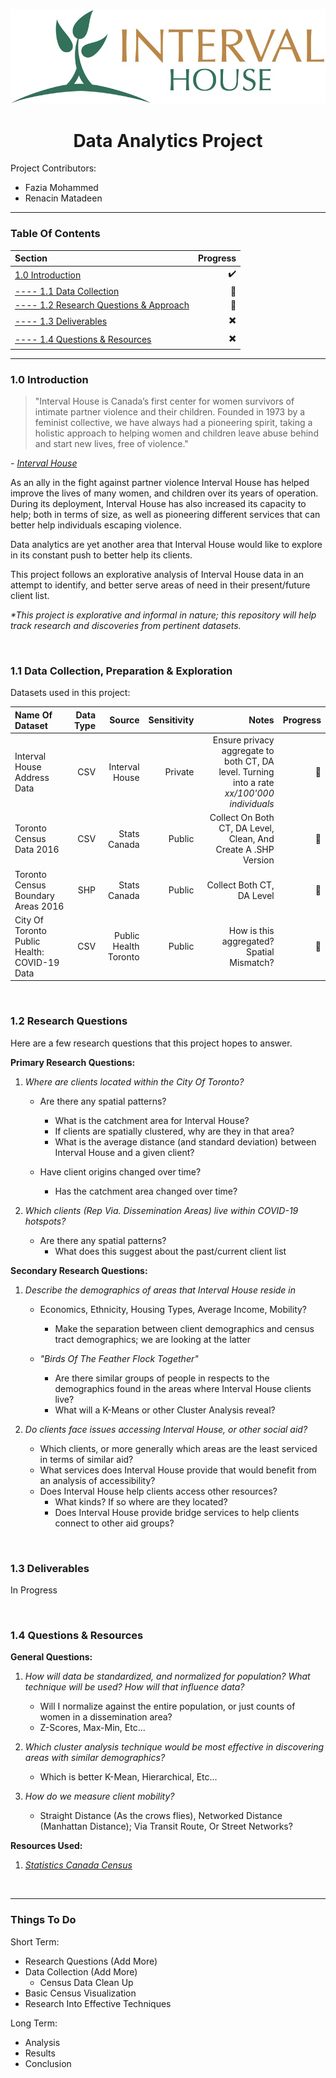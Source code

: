 ![LOGO](https://github.com/renacin/IntervalHouse_DataAnalytics/blob/main/Documents/Images/IH_Logo.png "Interval House Toronto Logo")
<h1 align="center">Data Analytics Project</h1>

Project Contributors:
+ Fazia Mohammed
+ Renacin Matadeen




- - - -
### Table Of Contents ###
Section  | Progress
| :--- | ---:
[1.0 Introduction](https://github.com/renacin/IntervalHouse_DataAnalytics#introduction)  | :heavy_check_mark:
[---- 1.1 Data Collection](https://github.com/renacin/IntervalHouse_DataAnalytics#data-collection--exploration)  | :construction_worker:
[---- 1.2 Research Questions & Approach](https://github.com/renacin/IntervalHouse_DataAnalytics#research-questions)  | :construction_worker:
[---- 1.3 Deliverables](https://github.com/renacin/IntervalHouse_DataAnalytics#structure--deliverables)  | :heavy_multiplication_x:
[---- 1.4 Questions & Resources](https://github.com/renacin/IntervalHouse_DataAnalytics#resources)  | :heavy_multiplication_x:




- - - -
### 1.0 Introduction ###

>"Interval House is Canada’s first center for women survivors of intimate partner violence and their children.
Founded in 1973 by a feminist collective, we have always had a pioneering spirit, taking a holistic approach to helping
women and children leave abuse behind and start new lives, free of violence."   

_- [Interval House](https://www.intervalhouse.ca/inside-interval-house/)_

As an ally in the fight against partner violence Interval House has helped improve the lives of many women, and children
over its years of operation. During its deployment, Interval House has also increased its capacity to help; both in
terms of size, as well as pioneering different services that can better help individuals escaping violence.

Data analytics are yet another area that Interval House would like to explore in its constant push to better help its clients.

This project follows an explorative analysis of Interval House data in an attempt to identify, and better serve
areas of need in their present/future client list.

_*This project is explorative and informal in nature; this repository will help track research and discoveries from pertinent datasets._

<br />




### 1.1 Data Collection, Preparation & Exploration ###
Datasets used in this project:

Name Of Dataset  | Data Type | Source | Sensitivity | Notes | Progress
|:---|---:|---:|---:|---:|---:|
Interval House Address Data | CSV | Interval House | Private | Ensure privacy aggregate to both CT, DA level. Turning into a rate *xx/100'000 individuals* | :construction_worker:
Toronto Census Data 2016 | CSV | Stats Canada | Public | Collect On Both CT, DA Level, Clean, And Create A .SHP Version | :construction_worker:
Toronto Census Boundary Areas 2016 | SHP | Stats Canada | Public | Collect Both CT, DA Level | :construction_worker:
City Of Toronto Public Health: COVID-19 Data | CSV | Public Health Toronto | Public | How is this aggregated? Spatial Mismatch? | :construction_worker:

<br />




### 1.2 Research Questions ###
Here are a few research questions that this project hopes to answer.


**Primary Research Questions:**
1. _Where are clients located within the City Of Toronto?_
    + Are there any spatial patterns?
        - What is the catchment area for Interval House?
        - If clients are spatially clustered, why are they in that area?
        - What is the average distance (and standard deviation) between Interval House and a given client?

    + Have client origins changed over time?
        - Has the catchment area changed over time?


2. _Which clients (Rep Via. Dissemination Areas) live within COVID-19 hotspots?_
    + Are there any spatial patterns?
        - What does this suggest about the past/current client list


**Secondary Research Questions:**
1. _Describe the demographics of areas that Interval House reside in_
    + Economics, Ethnicity, Housing Types, Average Income, Mobility?
        - Make the separation between client demographics and census tract demographics; we are looking at the latter

    + _"Birds Of The Feather Flock Together"_
        - Are there similar groups of people in respects to the demographics found in the areas where Interval House clients live?
        - What will a K-Means or other Cluster Analysis reveal?


2. _Do clients face issues accessing Interval House, or other social aid?_
    + Which clients, or more generally which areas are the least serviced in terms of similar aid?
    + What services does Interval House provide that would benefit from an analysis of accessibility?
    + Does Interval House help clients access other resources?
        - What kinds? If so where are they located?
        - Does Interval House provide bridge services to help clients connect to other aid groups?

<br />




### 1.3 Deliverables ###
In Progress

<br />




### 1.4 Questions & Resources ###

**General Questions:**
1. _How will data be standardized, and normalized for population? What technique will be used? How will that influence data?_
    + Will I normalize against the entire population, or just counts of women in a dissemination area?
    + Z-Scores, Max-Min, Etc...

2. _Which cluster analysis technique would be most effective in discovering areas with similar demographics?_
    + Which is better K-Mean, Hierarchical, Etc...

3. _How do we measure client mobility?_
    + Straight Distance (As the crows flies), Networked Distance (Manhattan Distance); Via Transit Route, Or Street Networks?



**Resources Used:**
1. _[Statistics Canada Census](https://www12.statcan.gc.ca/census-recensement/index-eng.cfm)_

<br />




- - - -
### Things To Do ###
Short Term:
+ Research Questions (Add More)
+ Data Collection (Add More)
    - Census Data Clean Up
+ Basic Census Visualization
+ Research Into Effective Techniques

Long Term:
+ Analysis
+ Results
+ Conclusion
